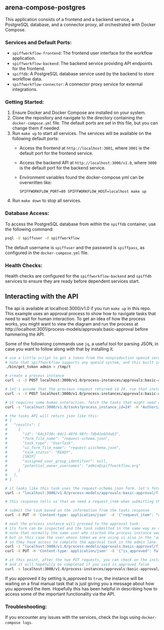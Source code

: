 ## arena-compose-postgres

This application consists of a frontend and a backend service, a PostgreSQL database, and a connector proxy, all orchestrated with Docker Compose.

### Services and Default Ports:

- `spiffworkflow-frontend`: The frontend user interface for the workflow application.
- `spiffworkflow-backend`: The backend service providing API endpoints for the frontend.
- `spiffdb`: A PostgreSQL database service used by the backend to store workflow data.
- `spiffworkflow-connector`: A connector proxy service for external integrations.

### Getting Started:

1. Ensure Docker and Docker Compose are installed on your system.
2. Clone the repository and navigate to the directory containing the `docker-compose.yml` file. The default ports are set in this file, but you can change them if needed.
3. Run `make up` to start all services. The services will be available on the following default ports:
    * Access the frontend at `http://localhost:3001`, where `3001` is the default port for the frontend service.
    * Access the backend API at `http://localhost:3000/v1.0`, where `3000` is the default port for the backend service.
    * Environment variables found the docker-compose.yml can be overwritten like:

      `SPIFFWORKFLOW_PORT=80 SPIFFWORKFLOW_HOST=localhost make up`
4. Run `make down` to stop all services.

### Database Access:

To access the PostgreSQL database from within the `spiffdb` container, use the following command:

```sh
psql -U spiffuser -d spiffworkflow
```

The default username is `spiffuser` and the password is `spiffpass`, as configured in the `docker-compose.yml` file.

### Health Checks:

Health checks are configured for the `spiffworkflow-backend` and `spiffdb` services to ensure they are ready before dependent services start.

## Interacting with the API

The api is available at localhost:3000/v1.0 if you run `make up` in this repo.
This example uses an approval process to show how to navigate tasks that need to wait for human interaction.
To get an idea of how the process works, you might want to view the diagram and run the process at http://localhost:3001/process-models/approvals:basic-approval before hammering the API.

Some of the followiong commands use `jq`, a useful tool for parsing JSON, in case you want to follow along with that by installing it.

```sh
# use a little script to get a token from the nonproduction openid server built in to spiffworkflow-backend and store it in a file.
# note that spiffworkflow supports any openid system, and this built in server should never be used in production.
./bin/get_token admin > /tmp/t

# create a process instance
curl -s -X POST localhost:3000/v1.0/process-instances/approvals:basic-approval -H "Authorization: Bearer $(cat /tmp/t)"

# let's assume that the previous request returned id 24. run that instance
curl -s -X POST localhost:3000/v1.0/process-instances/approvals:basic-approval/24/run -H "Authorization: Bearer $(cat /tmp/t)"

# it requires some human interaction. fetch the tasks that might need completing
curl -s "localhost:3000/v1.0/tasks?process_instance_id=24" -H "Authorization: Bearer $(cat /tmp/t)" | jq .

# the tasks API will return json like this:
# {
#   "results": [
#     {
#       "id": "64c3738c-0dc1-48f6-98fc-7db41e03dab3",
#       "form_file_name": "request-schema.json",
#       "task_type": "UserTask",
#       "ui_form_file_name": "request-uischema.json",
#       "task_status": "READY",
#       [SNIP]
#       "assigned_user_group_identifier": null,
#       "potential_owner_usernames": "admin@spiffworkflow.org"
#     }
#   ],
# }

# it looks like this task uses the request-schema.json form. let's fetch it.
curl -s "localhost:3000/v1.0/process-models/approvals:basic-approval/files/request-schema.json" -H "Authorization: Bearer $(cat /tmp/t)" | jq -r .file_contents

# this response tells us that we need a request_item when submitting the task

# submit the task based on the information from the tasks response
curl -X PUT -H 'Content-type: application/json' -d '{"request_item": "apple"}' "localhost:3000/v1.0/tasks/24/64c3738c-0dc1-48f6-98fc-7db41e03dab3" -H "Authorization: Bearer $(cat /tmp/t)" | jq .

# next the process instance will proceed to the approval task.
# its form can be inspected and the task submitted in the same way as above.
# note that normally the same user who started the process instance would not be able to complete the approval,
# but in this case the user whose token we are using is also in the "admin" group,
# so they have access to complete the approval task in the admin lane.
curl -s "localhost:3000/v1.0/process-models/approvals:basic-approval/files/approval-schema.json" -H "Authorization: Bearer $(cat /tmp/t)" | jq -r .file_contents
curl -X PUT -H 'Content-type: application/json' -d '{"is_approved": false, "comments": "looks good to me"}' "localhost:3000/v1.0/tasks/24/f796b2d5-8d7c-423f-ac1a-2cfbc95f4c04" -H "Authorization: Bearer $(cat /tmp/t)" | jq .

# at this point, after the two PUT requests, you can check on the instance,
# and it will hopefully be completed if you said is_approved false
curl -s localhost:3000/v1.0/process-instances/approvals:basic-approval/24 -H "Authorization: Bearer $(cat /tmp/t)" | jq .
```
If you approved it by setting is_approved to `true`, the instance will be waiting on a final manual task that is just giving you a message about how you approved the item.
Hopefully this has been helpful in describing how to access some of the important functionality via the API.

### Troubleshooting:

If you encounter any issues with the services, check the logs using `docker-compose logs`.

